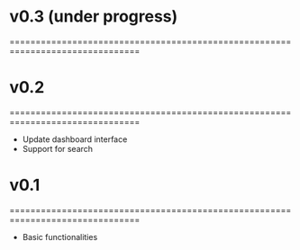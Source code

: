 # v0.3 (under progress)
===============================================================================

# v0.2
===============================================================================
* Update dashboard interface
* Support for search 

# v0.1
===============================================================================
* Basic functionalities 
